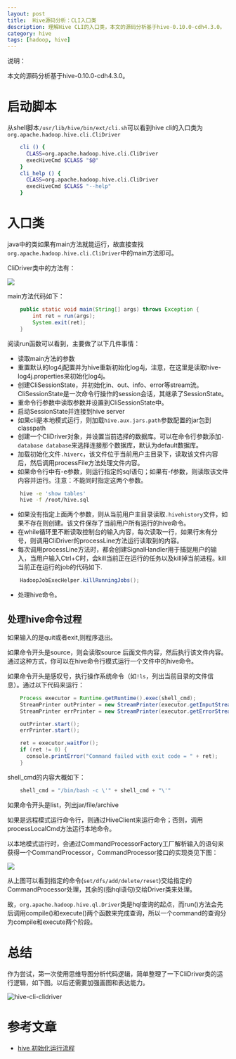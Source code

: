 ```yaml
---
layout: post
title:  Hive源码分析：CLI入口类
description: 理解Hive CLI的入口类，本文的源码分析基于hive-0.10.0-cdh4.3.0。
category: hive
tags: [hadoop, hive]
---
```


说明：

本文的源码分析基于hive-0.10.0-cdh4.3.0。

# 启动脚本

从shell脚本`/usr/lib/hive/bin/ext/cli.sh`可以看到hive cli的入口类为`org.apache.hadoop.hive.cli.CliDriver`

```bash
	cli () {
	  CLASS=org.apache.hadoop.hive.cli.CliDriver
	  execHiveCmd $CLASS "$@"
	}
	cli_help () {
	  CLASS=org.apache.hadoop.hive.cli.CliDriver
	  execHiveCmd $CLASS "--help"
	}
```

# 入口类
java中的类如果有main方法就能运行，故直接查找`org.apache.hadoop.hive.cli.CliDriver`中的main方法即可。

CliDriver类中的方法有：

![](http://xiaotian120.qiniudn.com/images/2013/Hive-CliDriver-method.jpg)

main方法代码如下：

```java
	public static void main(String[] args) throws Exception {
	    int ret = run(args);
	    System.exit(ret);
	}
```

阅读run函数可以看到，主要做了以下几件事情：

- 读取main方法的参数
- 重置默认的log4j配置并为hive重新初始化log4j，注意，在这里是读取hive-log4j.properties来初始化log4j。
- 创建CliSessionState，并初始化in、out、info、error等stream流。CliSessionState是一次命令行操作的session会话，其继承了SessionState。
- 重命令行参数中读取参数并设置到CliSessionState中。
- 启动SessionState并连接到hive server
- 如果cli是本地模式运行，则加载`hive.aux.jars.path`参数配置的jar包到classpath
- 创建一个CliDriver对象，并设置当前选择的数据库。可以在命令行参数添加`-database database`来选择连接那个数据库，默认为default数据库。
- 加载初始化文件`.hiverc`，该文件位于当前用户主目录下，读取该文件内容后，然后调用processFile方法处理文件内容。
- 如果命令行中有-e参数，则运行指定的sql语句；如果有-f参数，则读取该文件内容并运行。注意：不能同时指定这两个参数。

```bash
	hive -e 'show tables'
	hive -f /root/hive.sql
```

- 如果没有指定上面两个参数，则从当前用户主目录读取`.hivehistory`文件，如果不存在则创建。该文件保存了当前用户所有运行的hive命令。
- 在while循环里不断读取控制台的输入内容，每次读取一行，如果行末有分号，则调用CliDriver的processLine方法运行读取到的内容。
- 每次调用processLine方法时，都会创建SignalHandler用于捕捉用户的输入，当用户输入Ctrl+C时，会kill当前正在运行的任务以及kill掉当前进程。kill当前正在运行的job的代码如下.

```java
	HadoopJobExecHelper.killRunningJobs();
```

- 处理hive命令。


## 处理hive命令过程
如果输入的是quit或者exit,则程序退出。

如果命令开头是source，则会读取source 后面文件内容，然后执行该文件内容。通过这种方式，你可以在hive命令行模式运行一个文件中的hive命令。

如果命令开头是感叹号，执行操作系统命令（如`!ls`，列出当前目录的文件信息）。通过以下代码来运行：

```java
	Process executor = Runtime.getRuntime().exec(shell_cmd);
	StreamPrinter outPrinter = new StreamPrinter(executor.getInputStream(), null, ss.out);
	StreamPrinter errPrinter = new StreamPrinter(executor.getErrorStream(), null, ss.err);

	outPrinter.start();
	errPrinter.start();

	ret = executor.waitFor();
	if (ret != 0) {
	  console.printError("Command failed with exit code = " + ret);
	}
```

shell_cmd的内容大概如下：

```java
	shell_cmd = "/bin/bash -c \'" + shell_cmd + "\'"
```

如果命令开头是list，列出jar/file/archive

如果是远程模式运行命令行，则通过HiveClient来运行命令；否则，调用processLocalCmd方法运行本地命令。

以本地模式运行时，会通过CommandProcessorFactory工厂解析输入的语句来获得一个CommandProcessor，CommandProcessor接口的实现类见下图：

![](http://xiaotian120.qiniudn.com/images/2013/CommandProcessor-implements.jpg)

从上图可以看到指定的命令(`set/dfs/add/delete/reset`)交给指定的CommandProcessor处理，其余的(指hql语句)交给Driver类来处理。

故，`org.apache.hadoop.hive.ql.Driver`类是hql查询的起点，而run()方法会先后调用compile()和execute()两个函数来完成查询，所以一个command的查询分为compile和execute两个阶段。

# 总结

作为尝试，第一次使用思维导图分析代码逻辑，简单整理了一下CliDriver类的运行逻辑，如下图。以后还需要加强画图和表达能力。

![hive-cli-clidriver](http://xiaotian120.qiniudn.com/images/2013/hive-cli-clidriver.jpg)

# 参考文章

- [hive 初始化运行流程](http://www.cnblogs.com/end/archive/2012/12/19/2825320.html)


